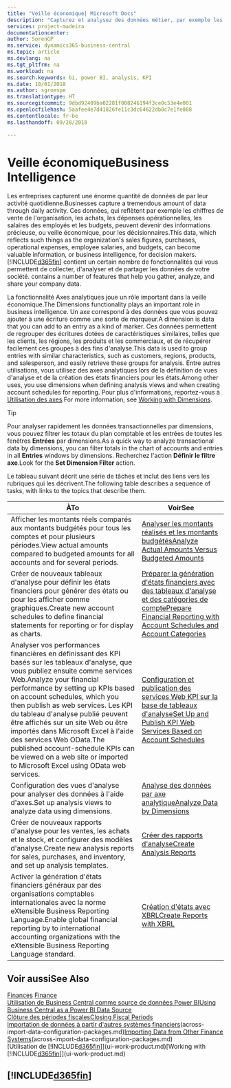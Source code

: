 ```yaml
---
title: "Veille économique| Microsoft Docs"
description: "Capturez et analysez des données métier, par exemple les chiffres de vente de l'organisation, les achats, les dépenses opérationnelles, les salaires des employés et les budgets, peuvent être des informations précieuses, pour la veille économique ou pour les décisionnaires."
services: project-madeira
documentationcenter: 
author: SorenGP
ms.service: dynamics365-business-central
ms.topic: article
ms.devlang: na
ms.tgt_pltfrm: na
ms.workload: na
ms.search.keywords: bi, power BI, analysis, KPI
ms.date: 10/01/2018
ms.author: sgroespe
ms.translationtype: HT
ms.sourcegitcommit: 9dbd92409ba02281f008246194f3ce0c53e4e001
ms.openlocfilehash: 5aafee4e7d41826fe11c3dc64622db0c7e1fe088
ms.contentlocale: fr-be
ms.lasthandoff: 09/28/2018

---
```

# <a name="business-intelligence"></a><span data-ttu-id="83d6a-103">Veille économique</span><span class="sxs-lookup"><span data-stu-id="83d6a-103">Business Intelligence</span></span>
<span data-ttu-id="83d6a-104">Les entreprises capturent une énorme quantité de données de par leur activité quotidienne.</span><span class="sxs-lookup"><span data-stu-id="83d6a-104">Businesses capture a tremendous amount of data through daily activity.</span></span> <span data-ttu-id="83d6a-105">Ces données, qui reflètent par exemple les chiffres de vente de l'organisation, les achats, les dépenses opérationnelles, les salaires des employés et les budgets, peuvent devenir des informations précieuse, ou veille économique, pour les décisionnaires.</span><span class="sxs-lookup"><span data-stu-id="83d6a-105">This data, which reflects such things as the organization's sales figures, purchases, operational expenses, employee salaries, and budgets, can become valuable information, or business intelligence, for decision makers.</span></span> [!INCLUDE[d365fin](includes/d365fin_md.md)] <span data-ttu-id="83d6a-106">contient un certain nombre de fonctionnalités qui vous permettent de collecter, d'analyser et de partager les données de votre société.</span><span class="sxs-lookup"><span data-stu-id="83d6a-106"> contains a number of features that help you gather, analyze, and share your company data.</span></span>

<span data-ttu-id="83d6a-107">La fonctionnalité Axes analytiques joue un rôle important dans la veille économique.</span><span class="sxs-lookup"><span data-stu-id="83d6a-107">The Dimensions functionality plays an important role in business intelligence.</span></span> <span data-ttu-id="83d6a-108">Un axe correspond à des données que vous pouvez ajouter à une écriture comme une sorte de marqueur.</span><span class="sxs-lookup"><span data-stu-id="83d6a-108">A dimension is data that you can add to an entry as a kind of marker.</span></span> <span data-ttu-id="83d6a-109">Ces données permettent de regrouper des écritures dotées de caractéristiques similaires, telles que les clients, les régions, les produits et les commerciaux, et de récupérer facilement ces groupes à des fins d'analyse.</span><span class="sxs-lookup"><span data-stu-id="83d6a-109">This data is used to group entries with similar characteristics, such as customers, regions, products, and salesperson, and easily retrieve these groups for analysis.</span></span> <span data-ttu-id="83d6a-110">Entre autres utilisations, vous utilisez des axes analytiques lors de la définition de vues d'analyse et de la création des états financiers pour les états.</span><span class="sxs-lookup"><span data-stu-id="83d6a-110">Among other uses, you use dimensions  when defining analysis views and when creating account schedules for reporting.</span></span> <span data-ttu-id="83d6a-111">Pour plus d'informations, reportez-vous à [Utilisation des axes](finance-dimensions.md).</span><span class="sxs-lookup"><span data-stu-id="83d6a-111">For more information, see [Working with Dimensions](finance-dimensions.md).</span></span>

> [!TIP]
> <span data-ttu-id="83d6a-112">Pour analyser rapidement les données transactionnelles par dimensions, vous pouvez filtrer les totaux du plan comptable et les entrées de toutes les fenêtres **Entrées** par dimensions.</span><span class="sxs-lookup"><span data-stu-id="83d6a-112">As a quick way to analyze transactional data by dimensions, you can filter totals in the chart of accounts and entries in all **Entries** windows by dimensions.</span></span> <span data-ttu-id="83d6a-113">Recherchez l'action **Définir le filtre axe**.</span><span class="sxs-lookup"><span data-stu-id="83d6a-113">Look for the **Set Dimension Filter** action.</span></span>  

<span data-ttu-id="83d6a-114">Le tableau suivant décrit une série de tâches et inclut des liens vers les rubriques qui les décrivent.</span><span class="sxs-lookup"><span data-stu-id="83d6a-114">The following table describes a sequence of tasks, with links to the topics that describe them.</span></span>  

| <span data-ttu-id="83d6a-115">À</span><span class="sxs-lookup"><span data-stu-id="83d6a-115">To</span></span> | <span data-ttu-id="83d6a-116">Voir</span><span class="sxs-lookup"><span data-stu-id="83d6a-116">See</span></span> |
| --- | --- |
|<span data-ttu-id="83d6a-117">Afficher les montants réels comparés aux montants budgétés pour tous les comptes et pour plusieurs périodes.</span><span class="sxs-lookup"><span data-stu-id="83d6a-117">View actual amounts compared to budgeted amounts for all accounts and for several periods.</span></span>|[<span data-ttu-id="83d6a-118">Analyser les montants réalisés et les montants budgétés</span><span class="sxs-lookup"><span data-stu-id="83d6a-118">Analyze Actual Amounts Versus Budgeted Amounts</span></span>](bi-how-analyze-actual-versus-budget.md)|
|<span data-ttu-id="83d6a-119">Créer de nouveaux tableaux d'analyse pour définir les états financiers pour générer des états ou pour les afficher comme graphiques.</span><span class="sxs-lookup"><span data-stu-id="83d6a-119">Create new account schedules to define financial statements for reporting or for display as charts.</span></span>|[<span data-ttu-id="83d6a-120">Préparer la génération d'états financiers avec des tableaux d'analyse et des catégories de compte</span><span class="sxs-lookup"><span data-stu-id="83d6a-120">Prepare Financial Reporting with Account Schedules and Account Categories</span></span>](bi-how-work-account-schedule.md)|
|<span data-ttu-id="83d6a-121">Analyser vos performances financières en définissant des KPI basés sur les tableaux d'analyse, que vous publiez ensuite comme services Web.</span><span class="sxs-lookup"><span data-stu-id="83d6a-121">Analyze your financial performance by setting up KPIs based on account schedules, which you then publish as web services.</span></span> <span data-ttu-id="83d6a-122">Les KPI du tableau d'analyse publié peuvent être affichés sur un site Web ou être importés dans Microsoft Excel à l'aide des services Web OData.</span><span class="sxs-lookup"><span data-stu-id="83d6a-122">The published account-schedule KPIs can be viewed on a web site or imported to Microsoft Excel using OData web services.</span></span>|[<span data-ttu-id="83d6a-123">Configuration et publication des services Web KPI sur la base de tableaux d'analyse</span><span class="sxs-lookup"><span data-stu-id="83d6a-123">Set Up and Publish KPI Web Services Based on Account Schedules</span></span>](bi-how-to-set-up-and-publish-kpi-web-services-based-on-account-schedules.md)|
|<span data-ttu-id="83d6a-124">Configuration des vues d'analyse pour analyser des données à l'aide d'axes.</span><span class="sxs-lookup"><span data-stu-id="83d6a-124">Set up analysis views to analyze data using dimensions.</span></span>|[<span data-ttu-id="83d6a-125">Analyse des données par axe analytique</span><span class="sxs-lookup"><span data-stu-id="83d6a-125">Analyze Data by Dimensions</span></span>](bi-how-analyze-data-dimension.md)|
|<span data-ttu-id="83d6a-126">Créer de nouveaux rapports d'analyse pour les ventes, les achats et le stock, et configurer des modèles d'analyse.</span><span class="sxs-lookup"><span data-stu-id="83d6a-126">Create new analysis reports for sales, purchases, and inventory, and set up analysis templates.</span></span>|[<span data-ttu-id="83d6a-127">Créer des rapports d'analyse</span><span class="sxs-lookup"><span data-stu-id="83d6a-127">Create Analysis Reports</span></span>](bi-how-create-analysis-views-reports.md)|
|<span data-ttu-id="83d6a-128">Activer la génération d'états financiers généraux par des organisations comptables internationales avec la norme eXtensible Business Reporting Language.</span><span class="sxs-lookup"><span data-stu-id="83d6a-128">Enable global financial reporting by to international accounting organizations with the eXtensible Business Reporting Language standard.</span></span>|[<span data-ttu-id="83d6a-129">Création d'états avec XBRL</span><span class="sxs-lookup"><span data-stu-id="83d6a-129">Create Reports with XBRL</span></span>](bi-create-reports-with-xbrl.md)|

## <a name="see-also"></a><span data-ttu-id="83d6a-130">Voir aussi</span><span class="sxs-lookup"><span data-stu-id="83d6a-130">See Also</span></span>
<span data-ttu-id="83d6a-131">[Finances](finance.md)  </span><span class="sxs-lookup"><span data-stu-id="83d6a-131">[Finance](finance.md)  </span></span>  
[<span data-ttu-id="83d6a-132">Utilisation de Business Central comme source de données Power BI</span><span class="sxs-lookup"><span data-stu-id="83d6a-132">Using Business Central as a Power BI Data Source</span></span>](across-how-use-financials-data-source-powerbi.md)  
[<span data-ttu-id="83d6a-133">Clôture des périodes fiscales</span><span class="sxs-lookup"><span data-stu-id="83d6a-133">Closing Fiscal Periods</span></span>](year-close-years-periods.md)  
<span data-ttu-id="83d6a-134">[Importation de données à partir d'autres systèmes financiers](across-import-data-configuration-packages.md)(across-import-data-configuration-packages.md)</span><span class="sxs-lookup"><span data-stu-id="83d6a-134">[Importing Data from Other Finance Systems](across-import-data-configuration-packages.md)(across-import-data-configuration-packages.md)</span></span>  
<span data-ttu-id="83d6a-135">[Utilisation de [!INCLUDE[d365fin](includes/d365fin_md.md)]](ui-work-product.md)</span><span class="sxs-lookup"><span data-stu-id="83d6a-135">[Working with [!INCLUDE[d365fin](includes/d365fin_md.md)]](ui-work-product.md)</span></span>

## [!INCLUDE[d365fin](includes/free_trial_md.md)]  
 

